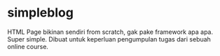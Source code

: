 # simpleblog

HTML Page bikinan sendiri from scratch, gak pake framework apa apa. Super simple. Dibuat untuk keperluan pengumpulan tugas dari sebuah online course.
